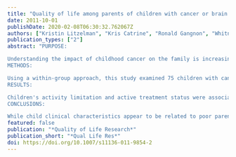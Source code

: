 ```yaml
---
title: "Quality of life among parents of children with cancer or brain tumors: the impact of child characteristics and parental psychosocial factors"
date: 2011-10-01
publishDate: 2020-02-08T06:30:32.762067Z
authors: ["Kristin Litzelman", "Kris Catrine", "Ronald Gangnon", "Whitney Witt"]
publication_types: ["2"]
abstract: "PURPOSE:

Understanding the impact of childhood cancer on the family is increasingly important. This study aimed to (1) examine the relationship between child clinical characteristics and health-related quality of life (QOL) among parents of children with cancer or brain tumors, and (2) determine how parental psychosocial factors impact this relationship.
METHODS:

Using a within-group approach, this study examined 75 children with cancer or brain tumors and their parent. In-person interviewer-assisted surveys assessed sociodemographics, psychosocial factors, and QOL. Child clinical characteristics were obtained through medical record abstraction. Regressions were performed to determine factors related to parental QOL.
RESULTS:

Children's activity limitation and active treatment status were associated with worse parental mental QOL (5.4 and 4.4 points lower, respectively; P < 0.05). Adding parental psychosocial characteristics to the model eliminated the relationship between child clinical characteristics and parental mental QOL (P > 0.05 for all child characteristics).
CONCLUSIONS:

While child clinical characteristics appear to be related to poor parental QOL, this relationship was mediated by caregiver burden and stress. Interventions to reduce burden and stress may mitigate the deleterious effects of caregiving. Systematic screening of parents' mental and physical health may facilitate interventions and improve the health and well-being of parents and children."
featured: false
publication: "*Quality of Life Research*"
publication_short: "*Qual Life Res*"
doi: https://doi.org/10.1007/s11136-011-9854-2
---
```


